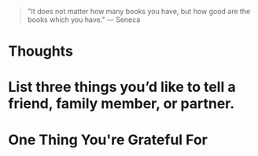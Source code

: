 
> \"It does not matter how many books you have, but how good are the books which you have.\" — Seneca

# Thoughts

# List three things you’d like to tell a friend, family member, or partner.

# One Thing You're Grateful For

